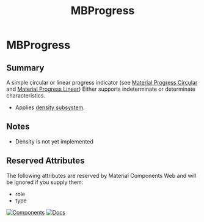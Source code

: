﻿---
uid: C.MBProgress
title: MBProgress
---
# MBProgress

## Summary

A simple circular or linear progress indicator
(see 
[Material Progress Circular](https://material-web.dev/components/circular-progress/)
and [Material Progress Linear](https://material-web.dev/components/linear-progress/))
Either supports indeterminate or determinate characteristics.

- Applies [density subsystem](xref:A.Density).

## Notes
- Density is not yet implemented

## Reserved Attributes

The following attributes are reserved by Material Components Web and will be ignored if you supply them:

- role
- type

[![Components](https://img.shields.io/static/v1?label=Components&message=Core&color=blue)](xref:A.CoreComponents)
[![Docs](https://img.shields.io/static/v1?label=API%20Documentation&message=MBProgressIndicator&color=brightgreen)](xref:Material.Blazor.MBProgressIndicator)

